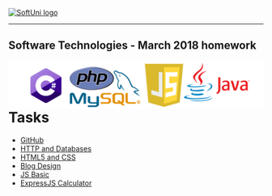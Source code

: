 <a href="https://softuni.bg" rel="Courses">  ![SoftUni logo][logo] <a/>

[logo]: http://innovationstarterbox.bg/wp-content/uploads/2016/05/Softuni_logo_trasparent.png "SoftUni Logo"

---

## <b>Software Technologies - March 2018 homework</b>
<div>
  <img src="img/lang.png" align="left" />
</div>







---

<div>
<h1>Tasks</h1>
  <ul>
    <li>
      <a href="https://github.com/peyopeev0206/SoftUni/tree/master/Software%20Technologies/GitHub">GitHub</a>
    </li>
    <li>
      <a href="https://github.com/peyopeev0206/SoftUni/tree/master/Software%20Technologies/HTTPAndDatabases">HTTP and Databases
      </a>
    </li>
    <li>
      <a href="https://github.com/peyopeev0206/SoftUni/tree/master/Software%20Technologies/HTML5AndCSS">HTML5 and CSS</a>
    </li>
    <li>
      <a href="https://github.com/peyopeev0206/SoftUni/tree/master/Software%20Technologies/BlogDesign">Blog Design</a>
    </li>
    <li>
      <a href="https://github.com/peyopeev0206/SoftUni/tree/master/Software%20Technologies/JavaScriptBasics">JS Basic</a
    </li>
    <li>
      <a href="https://github.com/peyopeev0206/SoftUni/tree/master/Software%20Technologies/JavaScript-ExpressJS-Overview-Lab-Calculator-Skeleton">ExpressJS Calculator
      </a>
    </li>
  </ul>
</div>
